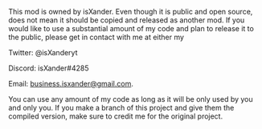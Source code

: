 This mod is owned by isXander. Even though it is public and open source, does not mean it should be copied and released as another mod. If you would like to use a substantial amount of my code and plan to release it to the public, please get in contact with me at either my 

Twitter: @isXanderyt 

Discord: isXander#4285 

Email: business.isxander@gmail.com. 


You can use any amount of my code as long as it will be only used by you and only you. If you make a branch of this project and give them the compiled version, make sure to credit me for the original project.
